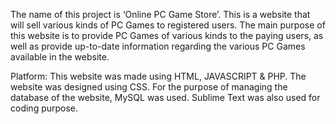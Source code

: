 The name of this project is ‘Online PC Game Store’. This is a website that will sell
various kinds of PC Games to registered users. The main purpose of this website is to provide PC
Games of various kinds to the paying users, as well as provide up-to-date information regarding
the various PC Games available in the website.

Platform: This website was made using HTML, JAVASCRIPT & PHP. The website was designed
using CSS. For the purpose of managing the database of the website, MySQL was used. Sublime
Text was also used for coding purpose.